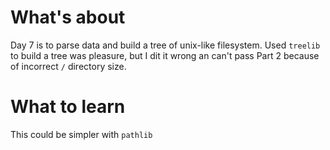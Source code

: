 # What's about
Day 7 is to parse data and build a tree of unix-like filesystem. Used `treelib` to build a tree was pleasure, but I dit it wrong an can't pass Part 2 because of incorrect `/` directory size. 

# What to learn 
This could be simpler with `pathlib`
